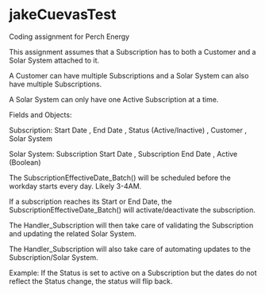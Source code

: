# jakeCuevasTest

Coding assignment for Perch Energy

This assignment assumes that a Subscription has to both a Customer and a Solar System attached to it. 

A Customer can have multiple Subscriptions and a Solar System can also have multiple Subscriptions. 

A Solar System can only have one Active Subscription at a time. 

Fields and Objects:

Subscription:
  Start Date 
  , End Date
  , Status (Active/Inactive)
  , Customer
  , Solar System
  
Solar System:
  Subscription Start Date 
  , Subscription End Date
  , Active (Boolean)



The SubscriptionEffectiveDate_Batch() will be scheduled before the workday starts every day. Likely 3-4AM.

If a subscription reaches its Start or End Date, the SubscriptionEffectiveDate_Batch() will activate/deactivate the subscription.

The Handler_Subscription will then take care of validating the Subscription and updating the related Solar System.

The Handler_Subscription will also take care of automating updates to the Subscription/Solar System.

  Example: If the Status is set to active on a Subscription but the dates do not reflect the Status change, the status will flip back.

